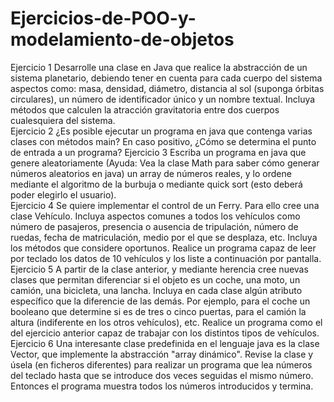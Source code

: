 # Ejercicios-de-POO-y-modelamiento-de-objetos
Ejercicio 1 Desarrolle una clase en Java que realice la abstracción de un sistema planetario, debiendo tener en cuenta para cada cuerpo del sistema aspectos como: masa, densidad, diámetro, distancia al sol (suponga órbitas circulares), un número de identificador único y un nombre textual. Incluya métodos que calculen la atracción gravitatoria entre dos cuerpos cualesquiera del sistema.    
Ejercicio 2 ¿Es posible ejecutar un programa en java que contenga varias clases con métodos main? En caso positivo, ¿Cómo se determina el punto de entrada a un programa?
Ejercicio 3 Escriba un programa en java que genere aleatoriamente (Ayuda: Vea la clase Math para saber cómo generar números aleatorios en java) un array de números reales, y lo ordene mediante el algoritmo de la burbuja o mediante quick sort (esto deberá poder elegirlo el usuario).      
Ejercicio 4 Se quiere implementar el control de un Ferry. Para ello cree una clase Vehículo. Incluya aspectos comunes a todos los vehículos como número de pasajeros, presencia o ausencia de tripulación, número de ruedas, fecha de matriculación, medio por el que se desplaza, etc. Incluya los métodos que considere oportunos. Realice un programa capaz de leer por teclado los datos de 10 vehículos y los liste a continuación por pantalla.    
Ejercicio 5 A partir de la clase anterior, y mediante herencia cree nuevas clases que permitan diferenciar si el objeto es un coche, una moto, un camión, una bicicleta, una lancha. Incluya en cada clase algún atributo específico que la diferencie de las demás. Por ejemplo, para el coche un booleano que determine si es de tres o cinco puertas, para el camión la altura (indiferente en los otros vehículos), etc. Realice un programa como el del ejercicio anterior capaz de trabajar con los distintos tipos de vehículos.    
Ejercicio 6 Una interesante clase predefinida en el lenguaje java es la clase Vector, que implemente la abstracción "array dinámico". Revise la clase y úsela (en ficheros diferentes) para realizar un programa que lea números del teclado hasta que se introduce dos veces seguidas el mismo número. Entonces el programa muestra todos los números introducidos y termina.
